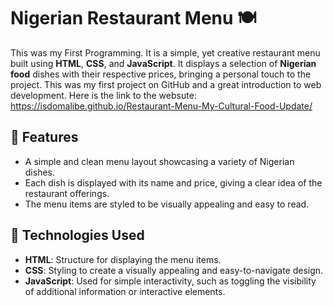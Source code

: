 # Nigerian Restaurant Menu 🍽️  

This was my First Programming. It is a simple, yet creative restaurant menu built using **HTML**, **CSS**, and **JavaScript**. It displays a selection of **Nigerian food** dishes with their respective prices, bringing a personal touch to the project. This was my first project on GitHub and a great introduction to web development.
Here is the link to the websute: https://isdomalibe.github.io/Restaurant-Menu-My-Cultural-Food-Update/

## 🌟 Features  
- A simple and clean menu layout showcasing a variety of Nigerian dishes.  
- Each dish is displayed with its name and price, giving a clear idea of the restaurant offerings.  
- The menu items are styled to be visually appealing and easy to read.

## 🚀 Technologies Used  
- **HTML**: Structure for displaying the menu items.  
- **CSS**: Styling to create a visually appealing and easy-to-navigate design.  
- **JavaScript**: Used for simple interactivity, such as toggling the visibility of additional information or interactive elements.
